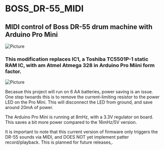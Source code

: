 # BOSS_DR-55_MIDI
## MIDI control of Boss DR-55 drum machine with Arduino Pro Mini 
![Picture](http://www.polynominal.com/site/studio/gear/drum/boss-dr55/boss-dr-55.jpg)
### This modification replaces IC1, a Toshiba TC5501P-1 static RAM IC, with am Atmel Atmega 328 in Arduino Pro Miini form factor.
![Picture](https://www.arduino.cc/en/uploads/Main/ProMiniFront.jpg)

Becasue this project will run on 6 AA batteries, power saving is an issue. One step twoards this is to remove the current-limiting resistor to the power LED on the Pro Mini. This will disconnect the LED from ground, and save around 20mA of power.

The Arduino Pro Mini is running at 8mHz, with a 3.3V regulator on board. This saves a bit more power compared to the 16mHz/5V version.

It is important to note that this current version of firmware only triggers the DR-55 sounds via MIDI, and DOES NOT yet implement patter record/playback. This is planned for future releases,. 
